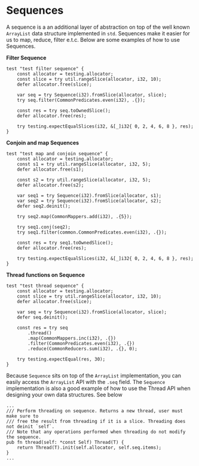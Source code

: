 # Sequences
A sequence is a an additional layer of abstraction on top of the well known `ArrayList` data structure implemented in `std`. Sequences make it easier for us to map, reduce, filter e.t.c. Below are some examples of how to use Sequences.

**Filter Sequence**
```zig
test "test filter sequence" {
    const allocator = testing.allocator;
    const slice = try util.rangeSlice(allocator, i32, 10);
    defer allocator.free(slice);

    var seq = try Sequence(i32).fromSlice(allocator, slice);
    try seq.filter(CommonPredicates.even(i32), .{});

    const res = try seq.toOwnedSlice();
    defer allocator.free(res);

    try testing.expectEqualSlices(i32, &[_]i32{ 0, 2, 4, 6, 8 }, res);
}
```

**Conjoin and map Sequences**
```zig
test "test map and conjoin sequence" {
    const allocator = testing.allocator;
    const s1 = try util.rangeSlice(allocator, i32, 5);
    defer allocator.free(s1);

    const s2 = try util.rangeSlice(allocator, i32, 5);
    defer allocator.free(s2);

    var seq1 = try Sequence(i32).fromSlice(allocator, s1);
    var seq2 = try Sequence(i32).fromSlice(allocator, s2);
    defer seq2.deinit();

    try seq2.map(CommonMappers.add(i32), .{5});

    try seq1.conj(seq2);
    try seq1.filter(common.CommonPredicates.even(i32), .{});

    const res = try seq1.toOwnedSlice();
    defer allocator.free(res);

    try testing.expectEqualSlices(i32, &[_]i32{ 0, 2, 4, 6, 8 }, res);
}
```

**Thread functions on Sequence**
```zig
test "test thread sequence" {
    const allocator = testing.allocator;
    const slice = try util.rangeSlice(allocator, i32, 10);
    defer allocator.free(slice);

    var seq = try Sequence(i32).fromSlice(allocator, slice);
    defer seq.deinit();

    const res = try seq
        .thread()
        .map(CommonMappers.inc(i32), .{})
        .filter(CommonPredicates.even(i32), .{})
        .reduce(CommonReducers.sum(i32), .{}, 0);

    try testing.expectEqual(res, 30);
}
```

Because `Sequence` sits on top of the `ArrayList` implementation, you can easily access the `ArrayList` API with the `.seq` field. The `Sequence` implementation is also a good example of how to use the Thread API when designing your own data structures. See below

```zig
...
/// Perform threading on sequence. Returns a new thread, user must make sure to
/// free the result from threading if it is a slice. Threading does not deinit `self`.
/// Note that any operations performed when threading do not modify the sequence. 
pub fn thread(self: *const Self) Thread(T) {
    return Thread(T).init(self.allocator, self.seq.items);
}
...
```